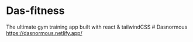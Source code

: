 # Das-fitness
 The ultimate gym training app built with react & tailwindCSS
#   D a s n o r m o u s 
 
https://dasnormous.netlify.app/
 
